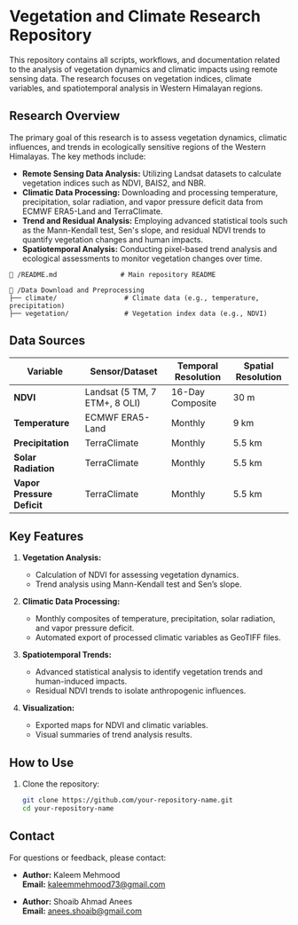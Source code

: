 # Vegetation and Climate Research Repository

This repository contains all scripts, workflows, and documentation related to the analysis of vegetation dynamics and climatic impacts using remote sensing data. The research focuses on vegetation indices, climate variables, and spatiotemporal analysis in Western Himalayan regions.

## Research Overview

The primary goal of this research is to assess vegetation dynamics, climatic influences, and trends in ecologically sensitive regions of the Western Himalayas. The key methods include:

- **Remote Sensing Data Analysis:** Utilizing Landsat datasets to calculate vegetation indices such as NDVI, BAIS2, and NBR.
- **Climatic Data Processing:** Downloading and processing temperature, precipitation, solar radiation, and vapor pressure deficit data from ECMWF ERA5-Land and TerraClimate.
- **Trend and Residual Analysis:** Employing advanced statistical tools such as the Mann-Kendall test, Sen's slope, and residual NDVI trends to quantify vegetation changes and human impacts.
- **Spatiotemporal Analysis:** Conducting pixel-based trend analysis and ecological assessments to monitor vegetation changes over time.
```
📁 /README.md                # Main repository README

📁 /Data Download and Preprocessing
├── climate/                 # Climate data (e.g., temperature, precipitation)
├── vegetation/              # Vegetation index data (e.g., NDVI)
```
## Data Sources

| Variable                   | Sensor/Dataset               | Temporal Resolution | Spatial Resolution |
|----------------------------|------------------------------|---------------------|--------------------|
| **NDVI**                  | Landsat (5 TM, 7 ETM+, 8 OLI)| 16-Day Composite    | 30 m               |
| **Temperature**           | ECMWF ERA5-Land             | Monthly             | 9 km               |
| **Precipitation**         | TerraClimate                | Monthly             | 5.5 km             |
| **Solar Radiation**       | TerraClimate                | Monthly             | 5.5 km             |
| **Vapor Pressure Deficit**| TerraClimate                | Monthly             | 5.5 km             |

## Key Features

1. **Vegetation Analysis:**
   - Calculation of NDVI for assessing vegetation dynamics.
   - Trend analysis using Mann-Kendall test and Sen’s slope.

2. **Climatic Data Processing:**
   - Monthly composites of temperature, precipitation, solar radiation, and vapor pressure deficit.
   - Automated export of processed climatic variables as GeoTIFF files.

3. **Spatiotemporal Trends:**
   - Advanced statistical analysis to identify vegetation trends and human-induced impacts.
   - Residual NDVI trends to isolate anthropogenic influences.

4. **Visualization:**
   - Exported maps for NDVI and climatic variables.
   - Visual summaries of trend analysis results.

## How to Use

1. Clone the repository:
   ```bash
   git clone https://github.com/your-repository-name.git
   cd your-repository-name


## Contact

For questions or feedback, please contact:

- **Author:** Kaleem Mehmood  
  **Email:** [kaleemmehmood73@gmail.com](mailto:kaleemmehmood73@gmail.com)

- **Author:** Shoaib Ahmad Anees  
  **Email:** [anees.shoaib@gmail.com](mailto:anees.shoaib@gmail.com)





